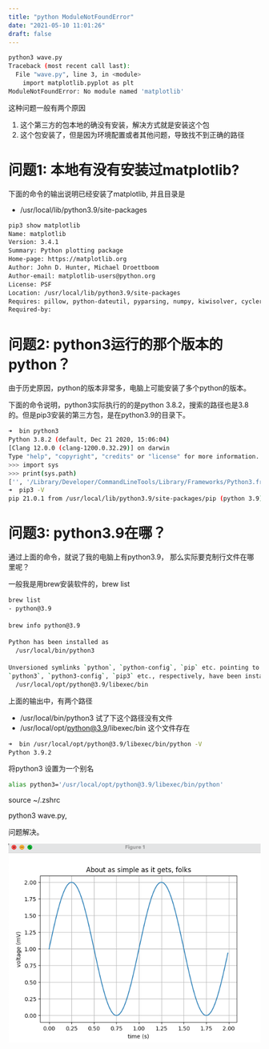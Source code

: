 ```yaml
---
title: "python ModuleNotFoundError"
date: "2021-05-10 11:01:26"
draft: false
---
```

```bash
python3 wave.py
Traceback (most recent call last):
  File "wave.py", line 3, in <module>
    import matplotlib.pyplot as plt
ModuleNotFoundError: No module named 'matplotlib'
```

这种问题一般有两个原因

1. 这个第三方的包本地的确没有安装，解决方式就是安装这个包
2. 这个包安装了，但是因为环境配置或者其他问题，导致找不到正确的路径



# 问题1: 本地有没有安装过matplotlib?

下面的命令的输出说明已经安装了matplotlib, 并且目录是

- /usr/local/lib/python3.9/site-packages
```bash
pip3 show matplotlib
Name: matplotlib
Version: 3.4.1
Summary: Python plotting package
Home-page: https://matplotlib.org
Author: John D. Hunter, Michael Droettboom
Author-email: matplotlib-users@python.org
License: PSF
Location: /usr/local/lib/python3.9/site-packages
Requires: pillow, python-dateutil, pyparsing, numpy, kiwisolver, cycler
Required-by:
```


# 问题2: python3运行的那个版本的python？

由于历史原因，python的版本非常多，电脑上可能安装了多个python的版本。

下面的命令说明，python3实际执行的的是python 3.8.2，搜索的路径也是3.8的。但是pip3安装的第三方包，是在python3.9的目录下。

```bash
➜  bin python3
Python 3.8.2 (default, Dec 21 2020, 15:06:04)
[Clang 12.0.0 (clang-1200.0.32.29)] on darwin
Type "help", "copyright", "credits" or "license" for more information.
>>> import sys
>>> print(sys.path)
['', '/Library/Developer/CommandLineTools/Library/Frameworks/Python3.framework/Versions/3.8/lib/python38.zip', '/Library/Developer/CommandLineTools/Library/Frameworks/Python3.framework/Versions/3.8/lib/python3.8', '/Library/Developer/CommandLineTools/Library/Frameworks/Python3.framework/Versions/3.8/lib/python3.8/lib-dynload', '/Library/Developer/CommandLineTools/Library/Frameworks/Python3.framework/Versions/3.8/lib/python3.8/site-packages']
➜  pip3 -V
pip 21.0.1 from /usr/local/lib/python3.9/site-packages/pip (python 3.9)
```



# 问题3: python3.9在哪？
通过上面的命令，就说了我的电脑上有python3.9， 那么实际要克制行文件在哪里呢？

一般我是用brew安装软件的，brew list

```bash
brew list
- python@3.9

brew info python@3.9

Python has been installed as
  /usr/local/bin/python3

Unversioned symlinks `python`, `python-config`, `pip` etc. pointing to
`python3`, `python3-config`, `pip3` etc., respectively, have been installed into
  /usr/local/opt/python@3.9/libexec/bin
```
上面的输出中，有两个路径

- /usr/local/bin/python3  试了下这个路径没有文件
- /usr/local/opt/python@3.9/libexec/bin 这个文件存在

```bash
➜  bin /usr/local/opt/python@3.9/libexec/bin/python -V
Python 3.9.2
```
将python3 设置为一个别名
```bash
alias python3='/usr/local/opt/python@3.9/libexec/bin/python'
```

source ~/.zshrc

python3 wave.py,

问题解决。

![](2022-10-29-19-42-11.png)
